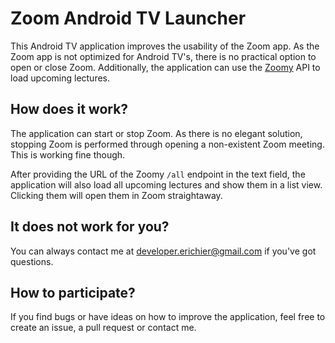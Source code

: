 # Zoom Android TV Launcher

This Android TV application improves the usability of the Zoom app. As the Zoom app is not optimized for Android TV's, there is no practical option to open or close Zoom. Additionally, the application can use the [Zoomy](https://github.com/robinp7720/TelegramZoomReminderBot) API to load upcoming lectures. 

## How does it work? 

The application can start or stop Zoom. As there is no elegant solution, stopping Zoom is performed through opening a non-existent Zoom meeting. This is working fine though. 

After providing the URL of the Zoomy `/all` endpoint in the text field, the application will also load all upcoming lectures and show them in a list view. Clicking them will open them in Zoom straightaway. 

## It does not work for you?

You can always contact me at [developer.erichier@gmail.com](mailto:developer.erichier@gmail.com) if you've got questions. 

## How to participate? 

If you find bugs or have ideas on how to improve the application, feel free to create an issue, a pull request or contact me. 
